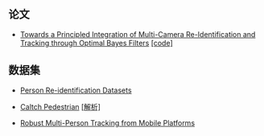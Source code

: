  ## 论文

- [Towards a Principled Integration of Multi-Camera Re-Identification and Tracking through Optimal Bayes Filters](https://arxiv.org/abs/1705.04608) [[code]](https://github.com/VisualComputingInstitute/towards-reid-tracking)


## 数据集
- [Person Re-identification Datasets](http://robustsystems.coe.neu.edu/sites/robustsystems.coe.neu.edu/files/systems/projectpages/reiddataset.html)

- [Caltch Pedestrian](http://www.vision.caltech.edu/Image_Datasets/CaltechPedestrians/) [[解析]](http://blog.csdn.net/a2008301610258/article/details/45873867?t=1480688992901)

- [Robust Multi-Person Tracking from Mobile Platforms](https://data.vision.ee.ethz.ch/cvl/aess/dataset/)